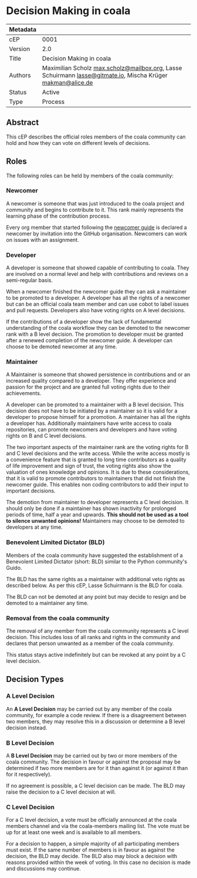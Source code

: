 Decision Making in coala
========================

|Metadata|                                                                    |
|--------|--------------------------------------------------------------------|
|cEP     |0001                                                                |
|Version |2.0                                                                 |
|Title   |Decision Making in coala                                            |
|Authors |Maximilian Scholz <max.scholz@mailbox.org>, Lasse Schuirmann <lasse@gitmate.io>, Mischa Krüger <makman@alice.de>|
|Status  |Active                                                              |
|Type    |Process                                                             |


Abstract
--------

This cEP describes the official roles members of the coala community can hold
and how they can vote on different levels of decisions.


Roles
-----

The following roles can be held by members of the coala community:

### Newcomer

A newcomer is someone that was just introduced to the coala project and
community and begins to contribute to it. This rank mainly represents the
learning phase of the contribution process.

Every org member that started following the [newcomer guide](coala.io/newcomer)
is declared a newcomer by invitation into the GitHub organisation. Newcomers can
work on issues with an assignment.

### Developer

A developer is someone that showed capable of contributing to coala. They are
involved on a normal level and help with contributions and reviews on a
semi-regular basis.

When a newcomer finished the newcomer guide they can ask a maintainer to be
promoted to a developer. A developer has all the rights of a newcomer but can be an
official coala team member and can use cobot to label issues and pull requests.
Developers also have voting rights on A level decisions.

If the contributions of a developer show the lack of fundamental understanding
of the coala workflow they can be demoted to the newcomer rank with a B level
decision. The promotion to developer must be granted after a renewed completion
of the newcomer guide.
A developer can choose to be demoted newcomer at any time.

### Maintainer

A Maintainer is someone that showed persistence in contributions and or an
increased quality compared to a developer. They offer experience and passion for
the project and are granted full voting rights due to their achievements.

A developer can be promoted to a maintainer with a B level decision. This decision
does not have to be initiated by a maintainer so it is valid for a developer to
propose himself for a promotion.
A maintainer has all the rights a developer has. Additionally maintainers have
write access to coala repositories, can promote newcomers and developers and
have voting rights on B and C level decisions.

The two important aspects of the maintainer rank are the voting rights for B and
C level decisions and the write access. While the write access mostly is a
convenience feature that is granted to long time contributors as a quality of
life improvement and sign of trust, the voting rights also show the valuation
of ones knowledge and opinions.
It is due to these considerations, that it is valid to promote contributors to
maintainers that did not finish the newcomer guide. This enables non coding
contributors to add their input to important decisions.

The demotion from maintainer to developer represents a C level decision. It
should only be done if a maintainer has shown inactivity for prolonged periods
of time, half a year and upwards.
__This should not be used as a tool to silence unwanted opinions!__
Maintainers may choose to be demoted to developers at any time.


### Benevolent Limited Dictator (BLD)

Members of the coala community have suggested the establishment of a Benevolent
Limited Dictator (short: BLD) similar to the Python community's Guido.

The BLD has the same rights as a maintainer with additional veto rights as
described below. As per this cEP, Lasse Schuirmann is the BLD for coala.

The BLD can not be demoted at any point but may decide to resign and be demoted
to a maintainer any time.

### Removal from the coala community

The removal of any member from the coala community represents a C level
decision. This includes loss of all ranks and rights in the community and
declares that person unwanted as a member of the coala community.

This status stays active indefinitely but can be revoked at any point by a C
level decision.


Decision Types
--------------

### A Level Decision

An **A Level Decision** may be carried out by any member of the coala
community, for example a code review. If there is a disagreement between two
members, they may resolve this in a discussion or determine a B level decision
instead.

### B Level Decision

A **B Level Decision** may be carried out by two or more members of the coala
community. The decision in favour or against the proposal may be determined if
two more members are for it than against it (or against it than for it
respectively).

If no agreement is possible, a C level decision can be made. The BLD may raise
the decision to a C level decision at will.

### C Level Decision

For a C level decision, a vote must be officially announced at the coala
members channel and via the coala-members mailing list. The vote must be up for
at least one week and is available to all members.

For a decision to happen, a simple majority of all participating members must
exist. If the same number of members is in favour as against the decision, the
BLD may decide. The BLD also may block a decision with reasons provided within
the week of voting. In this case no decision is made and discussions may
continue.
